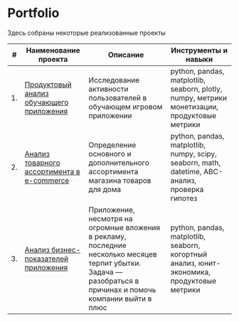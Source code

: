 # Portfolio

Здесь собраны некоторые реализованные проекты

| #    | Наименование проекта                | Описание                                                     | Инструменты и навыки                                                         |
| ---- | ----------------------------------------------------------------- | ------------------------------------------------------- | ------------------------------------------------------------ |
| 1.   | [Продуктовый анализ обучающего приложения](https://github.com/at71a/portfolio/tree/main/product_analysis) | Исследование активности пользователей в обучающем игровом приложении  | python, pandas, matplotlib, seaborn, plotly, numpy, метрики монетизации, продуктовые метрики |
| 2.   | [Анализ товарного ассортимента в e-commerce](https://github.com/at71a/portfolio/tree/main/ecommerce) | Определение основного и дополнительного ассортимента магазина товаров для дома | python, pandas, matplotlib, numpy, scipy, seaborn, math, datetime, ABC-анализ, проверка гипотез |
| 3.   | [Анализ бизнес-показателей приложения](https://github.com/at71a/portfolio/tree/main/marketing_cohort) | Приложение, несмотря на огромные вложения в рекламу, последние несколько месяцев терпит убытки. Задача — разобраться в причинах и помочь компании выйти в плюс | python, pandas, matplotlib, seaborn, когортный анализ, юнит-экономика, продуктовые метрики        |
